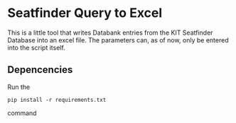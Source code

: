# Seatfinder Query to Excel

This is a little tool that writes Databank entries from the KIT Seatfinder Database into an excel file. The parameters can, as of now, only be entered into the script itself.

## Depencencies

Run the

```
pip install -r requirements.txt
```
command


